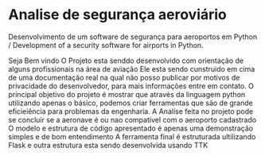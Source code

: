 # Analise de segurança aeroviário 
Desenvolvimento de um software de segurança para aeroportos em Python / Development of a security software for airports in Python.

Seja  Bem vindo 
O Projeto esta senddo desenvolvido com orientação de alguns profissionais na área de aviação
Ele esta sendo cunstruido em cima de uma documentação real na qual não posso publicar por motivos de privacidade do desenvolvedor,
para mais informações entre em contato.
O principal objetivo do projeto é mostrar que através da linguagem python utilizando apenas o básico, podemos criar ferramentas que são de grande eficieiência para problemas da engenharia.
A Analíse feita no projeto pode se concluir se a aeronave é ou nao compativel com o aeroporto cadastrado
O modelo e estrutura de código apresentado é apenas uma demonstração simples e de bom entendimento
A ferramenta final é estruturada ultilizando Flask e outra estrutura esta sendo desenvolvida usando TTK
